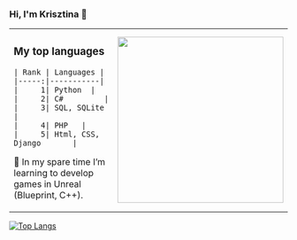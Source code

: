 ### Hi, I'm Krisztina 👋


<table>
  <td style="border: none">
      <h3>My top languages</h3>

    | Rank | Languages |
    |-----:|-----------|
    |     1| Python  |
    |     2| C#         |
    |     3| SQL, SQLite       |
    |     4| PHP   |
    |     5| Html, CSS, Django       |
    
  </details>
    
   🌱 In my spare time I’m learning to develop games in Unreal (Blueprint, C++).
</td>
<td style="border: none">
  <div id="header" align="right">
    <img src="https://user-images.githubusercontent.com/82880530/216677082-83024438-194c-4567-bd71-86839d59232f.png" {width=30px height=300px}/>

</table>

  [![Top Langs](https://github-readme-stats-git-masterrstaa-rickstaa.vercel.app/api/top-langs/?username=KRussellE)](https://github.com/KRussellE/github-readme-stats)
